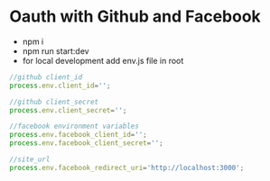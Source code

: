 # Oauth with Github and Facebook

- npm i
- npm run start:dev
- for local development add env.js file in root

```javascript
//github client_id
process.env.client_id='';

//github client_secret
process.env.client_secret='';

//facebook environment variables
process.env.facebook_client_id='';
process.env.facebook_client_secret='';

//site_url
process.env.facebook_redirect_uri='http://localhost:3000';

```
